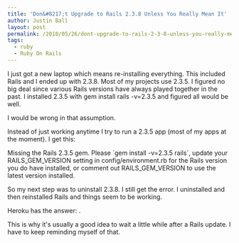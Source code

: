 ```yaml
---
title: 'Don&#8217;t Upgrade to Rails 2.3.8 Unless You Really Mean It'
author: Justin Ball
layout: post
permalink: /2010/05/26/dont-upgrade-to-rails-2-3-8-unless-you-really-mean-it/
tags:
  - ruby
  - Ruby On Rails
---
```

I just got a new laptop which means re-installing everything. This included Rails and I ended up with 2.3.8. Most of my projects use 2.3.5. I figured no big deal since various Rails versions have always played together in the past. I installed 2.3.5 with gem install rails -v=2.3.5 and figured all would be well.

I would be wrong in that assumption.

Instead of just working anytime I try to run a 2.3.5 app (most of my apps at the moment). I get this:

Missing the Rails 2.3.5 gem. Please \`gem install -v=2.3.5 rails\`, update your RAILS\_GEM\_VERSION setting in config/environment.rb for the Rails version you do have installed, or comment out RAILS\_GEM\_VERSION to use the latest version installed.

So my next step was to uninstall 2.3.8. I still get the error. I uninstalled and then reinstalled Rails and things seem to be working.

Heroku has the answer: .

This is why it's usually a good idea to wait a little while after a Rails update. I have to keep reminding myself of that.